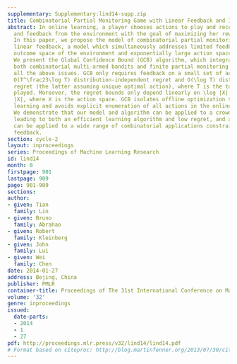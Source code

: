```yaml
---
supplementary: Supplementary:lind14-supp.zip
title: Combinatorial Partial Monitoring Game with Linear Feedback and Its Applications
abstract: In online learning, a player chooses actions to play and receives reward
  and feedback from the environment with the goal of maximizing her reward over time.
  In this paper, we propose the model of combinatorial partial monitoring games with
  linear feedback, a model which simultaneously addresses limited feedback, infinite
  outcome space of the environment and exponentially large action space of the player.
  We present the Global Confidence Bound (GCB) algorithm, which integrates ideas from
  both combinatorial multi-armed bandits and finite partial monitoring games to handle
  all the above issues. GCB only requires feedback on a small set of actions and achieves
  O(T^\frac23\log T) distribution-independent regret and O(\log T) distribution-dependent
  regret (the latter assuming unique optimal action), where T is the total time steps
  played. Moreover, the regret bounds only depend linearly on \log |X| rather than
  |X|, where X is the action space. GCB isolates offline optimization tasks from online
  learning and avoids explicit enumeration of all actions in the online learning part.
  We demonstrate that our model and algorithm can be applied to a crowdsourcing application
  leading to both an efficient learning algorithm and low regret, and argue that they
  can be applied to a wide range of combinatorial applications constrained with limited
  feedback.
section: cycle-2
layout: inproceedings
series: Proceedings of Machine Learning Research
id: lind14
month: 0
firstpage: 901
lastpage: 909
page: 901-909
sections: 
author:
- given: Tian
  family: Lin
- given: Bruno
  family: Abrahao
- given: Robert
  family: Kleinberg
- given: John
  family: Lui
- given: Wei
  family: Chen
date: 2014-01-27
address: Bejing, China
publisher: PMLR
container-title: Proceedings of The 31st International Conference on Machine Learning
volume: '32'
genre: inproceedings
issued:
  date-parts:
  - 2014
  - 1
  - 27
pdf: http://proceedings.mlr.press/v32/lind14/lind14.pdf
# Format based on citeproc: http://blog.martinfenner.org/2013/07/30/citeproc-yaml-for-bibliographies/
---
```

